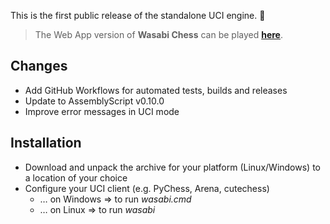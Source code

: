 
This is the first public release of the standalone UCI engine. :seedling:
> The Web App version of **Wasabi Chess** can be played [**here**](https://mhonert.github.io/chess).

## Changes
- Add GitHub Workflows for automated tests, builds and releases
- Update to AssemblyScript v0.10.0
- Improve error messages in UCI mode

## Installation
- Download and unpack the archive for your platform (Linux/Windows) to a location of your choice
- Configure your UCI client (e.g. PyChess, Arena, cutechess)
  - &hellip; on Windows &rArr; to run *wasabi.cmd*
  - &hellip; on Linux &rArr; to run *wasabi*
